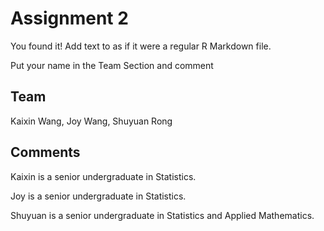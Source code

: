 # Assignment 2

You found it!  Add text to as if it were a regular R Markdown file.

Put your name in the Team Section and comment

## Team

Kaixin Wang, Joy Wang, Shuyuan Rong

## Comments

Kaixin is a senior undergraduate in Statistics.

Joy is a senior undergraduate in Statistics.

Shuyuan is a senior undergraduate in Statistics and Applied Mathematics. 
